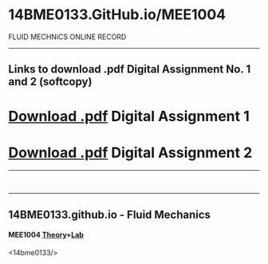 # 14BME0133.GitHub.io/MEE1004
FLUID MECHNiCS ONLINE RECORD


---

## Links to download .pdf Digital Assignment No. 1 and 2 (softcopy)

# [Download .pdf](DA_1.pdf) Digital Assignment 1
# [Download .pdf](DA_2.pdf) Digital Assignment 2


---

<br>
<hr>

## 14BME0133.github.io - Fluid Mechanics 

#### MEE1004 [Theory](https://14bme0133.github.io/MEE1004/)+[Lab](https://14bme0133.github.io/MEE1004L/)
<14bme0133/>
